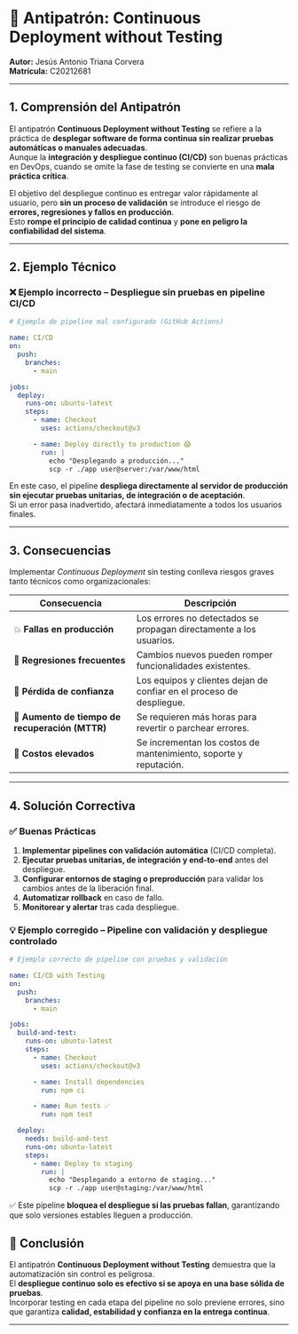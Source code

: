 # 🚀 Antipatrón: Continuous Deployment without Testing
**Autor:** Jesús Antonio Triana Corvera  
**Matrícula:** C20212681  

---

## 1. Comprensión del Antipatrón

El antipatrón **Continuous Deployment without Testing** se refiere a la práctica de **desplegar software de forma continua sin realizar pruebas automáticas o manuales adecuadas**.  
Aunque la **integración y despliegue continuo (CI/CD)** son buenas prácticas en DevOps, cuando se omite la fase de testing se convierte en una **mala práctica crítica**.

El objetivo del despliegue continuo es entregar valor rápidamente al usuario, pero **sin un proceso de validación** se introduce el riesgo de **errores, regresiones y fallos en producción**.  
Esto **rompe el principio de calidad continua** y **pone en peligro la confiabilidad del sistema**.

---

## 2. Ejemplo Técnico 

### ❌ Ejemplo incorrecto – Despliegue sin pruebas en pipeline CI/CD

```yaml
# Ejemplo de pipeline mal configurado (GitHub Actions)

name: CI/CD
on:
  push:
    branches:
      - main

jobs:
  deploy:
    runs-on: ubuntu-latest
    steps:
      - name: Checkout
        uses: actions/checkout@v3

      - name: Deploy directly to production 😱
        run: |
          echo "Desplegando a producción..."
          scp -r ./app user@server:/var/www/html
```

En este caso, el pipeline **despliega directamente al servidor de producción sin ejecutar pruebas unitarias, de integración o de aceptación**.  
Si un error pasa inadvertido, afectará inmediatamente a todos los usuarios finales.

---

## 3. Consecuencias 

Implementar *Continuous Deployment* sin testing conlleva riesgos graves tanto técnicos como organizacionales:

| Consecuencia | Descripción |
|---------------|-------------|
| 💥 **Fallas en producción** | Los errores no detectados se propagan directamente a los usuarios. |
| 🔁 **Regresiones frecuentes** | Cambios nuevos pueden romper funcionalidades existentes. |
| 🧩 **Pérdida de confianza** | Los equipos y clientes dejan de confiar en el proceso de despliegue. |
| 🐢 **Aumento de tiempo de recuperación (MTTR)** | Se requieren más horas para revertir o parchear errores. |
| 💸 **Costos elevados** | Se incrementan los costos de mantenimiento, soporte y reputación. |

---

## 4. Solución Correctiva 

### ✅ Buenas Prácticas

1. **Implementar pipelines con validación automática** (CI/CD completa).  
2. **Ejecutar pruebas unitarias, de integración y end-to-end** antes del despliegue.  
3. **Configurar entornos de staging o preproducción** para validar los cambios antes de la liberación final.  
4. **Automatizar rollback** en caso de fallo.  
5. **Monitorear y alertar** tras cada despliegue.

### 💡 Ejemplo corregido – Pipeline con validación y despliegue controlado

```yaml
# Ejemplo correcto de pipeline con pruebas y validación

name: CI/CD with Testing
on:
  push:
    branches:
      - main

jobs:
  build-and-test:
    runs-on: ubuntu-latest
    steps:
      - name: Checkout
        uses: actions/checkout@v3

      - name: Install dependencies
        run: npm ci

      - name: Run tests ✅
        run: npm test

  deploy:
    needs: build-and-test
    runs-on: ubuntu-latest
    steps:
      - name: Deploy to staging
        run: |
          echo "Desplegando a entorno de staging..."
          scp -r ./app user@staging:/var/www/html
```

✅ Este pipeline **bloquea el despliegue si las pruebas fallan**, garantizando que solo versiones estables lleguen a producción.


## 🧾 Conclusión

El antipatrón **Continuous Deployment without Testing** demuestra que la automatización sin control es peligrosa.  
El **despliegue continuo solo es efectivo si se apoya en una base sólida de pruebas**.  
Incorporar testing en cada etapa del pipeline no solo previene errores, sino que garantiza **calidad, estabilidad y confianza en la entrega continua**.

---

